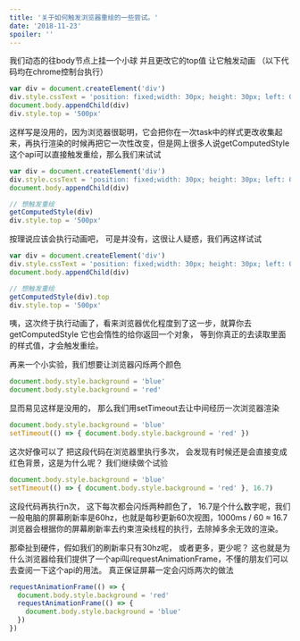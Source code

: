 ```yaml
---
title: '关于如何触发浏览器重绘的一些尝试。'
date: '2018-11-23'
spoiler: ''
---
```


  我们动态的往body节点上挂一个小球 并且更改它的top值 让它触发动画
（以下代码均在chrome控制台执行）
```js
var div = document.createElement('div')
div.style.cssText = 'position: fixed;width: 30px; height: 30px; left: 0; top: 0; background: red;transition: all 1s'
document.body.appendChild(div)
div.style.top = '500px'
```

这样写是没用的，因为浏览器很聪明，它会把你在一次task中的样式更改收集起来，再执行渲染的时候再把它一次性改变，但是网上很多人说getComputedStyle这个api可以直接触发重绘，那么我们来试试

```js
var div = document.createElement('div')
div.style.cssText = 'position: fixed;width: 30px; height: 30px; left: 0; top: 0; background: red;transition: all 1s'
document.body.appendChild(div)

// 想触发重绘
getComputedStyle(div)
div.style.top = '500px'
```

按理说应该会执行动画吧， 可是并没有，这很让人疑惑，我们再这样试试

```js
var div = document.createElement('div')
div.style.cssText = 'position: fixed;width: 30px; height: 30px; left: 0; top: 0; background: red;transition: all 1s'
document.body.appendChild(div)

// 想触发重绘
getComputedStyle(div).top
div.style.top = '500px'
```

咦，这次终于执行动画了，看来浏览器优化程度到了这一步，就算你去getComputedStyle 它也会惰性的给你返回一个对象， 等到你真正的去读取里面的样式值，才会触发重绘。




再来一个小实验，我们想要让浏览器闪烁两个颜色
```js
document.body.style.background = 'blue'
document.body.style.background = 'red'
```
显而易见这样是没用的， 那么我们用setTimeout去让中间经历一次浏览器渲染
```js
document.body.style.background = 'blue'
setTimeout(() => { document.body.style.background = 'red' })
```
这次好像可以了 把这段代码在浏览器里执行多次， 会发现有时候还是会直接变成红色背景，这是为什么呢？ 我们继续做个试验

```js
document.body.style.background = 'blue'
setTimeout(() => { document.body.style.background = 'red' }, 16.7)
```
这段代码再执行n次， 这下每次都会闪烁两种颜色了， 16.7是个什么数字呢，我们一般电脑的屏幕刷新率是60hz，也就是每秒更新60次视图，1000ms / 60 ≈ 16.7 浏览器会根据你的屏幕刷新率去约束渲染线程的执行，去除掉多余无效的渲染。

那牵扯到硬件，假如我们的刷新率只有30hz呢， 或者更多，更少呢？
这也就是为什么浏览器给我们提供了一个api叫requestAnimationFrame，不懂的朋友们可以去查阅一下这个api的用法。
真正保证屏幕一定会闪烁两次的做法
```js
requestAnimationFrame(() => {
  document.body.style.background = 'red' 
  requestAnimationFrame(() => {
    document.body.style.background = 'blue'
  })
})
```
  